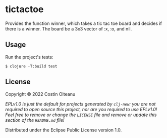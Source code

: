 # tictactoe

Provides the function winner, which takes a tic tac toe board and decides if there is a winner. The board be a 3x3 vector of :x, :o, and nil.

## Usage

Run the project's tests:

    $ clojure -T:build test

## License

Copyright © 2022 Costin Olteanu

_EPLv1.0 is just the default for projects generated by `clj-new`: you are not_
_required to open source this project, nor are you required to use EPLv1.0!_
_Feel free to remove or change the `LICENSE` file and remove or update this_
_section of the `README.md` file!_

Distributed under the Eclipse Public License version 1.0.
